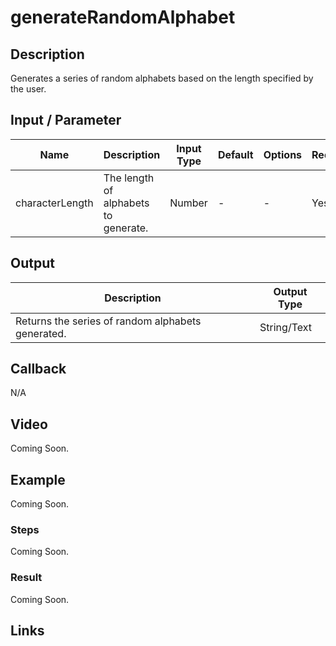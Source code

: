 # generateRandomAlphabet

## Description

Generates a series of random alphabets based on the length specified by the user.

## Input / Parameter

| Name | Description | Input Type | Default | Options | Required |
| ------ | ------ | ------ | ------ | ------ | ------ |
| characterLength | The length of alphabets to generate. | Number | - | - | Yes |

## Output

| Description | Output Type |
| ------ | ------ |
| Returns the series of random alphabets generated. | String/Text |

## Callback

N/A

## Video

Coming Soon.

<!-- Format: [![Video]({image-path})]({url-link}) -->

## Example

Coming Soon.

<!-- Share a scenario, like a user requirements. -->

### Steps

Coming Soon.

<!-- Show the steps and share some screenshots.

1. .....

Format: ![]({image-path}) -->

### Result

Coming Soon.

<!-- Explain the output.

Format: ![]({image-path}) -->

## Links
